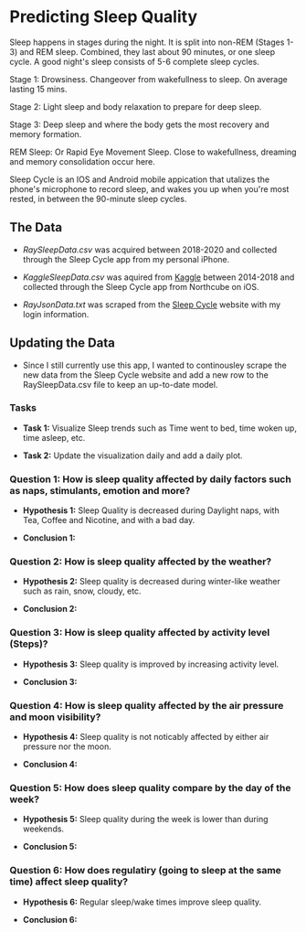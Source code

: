 # Predicting Sleep Quality

Sleep happens in stages during the night. It is split into non-REM (Stages 1-3) and REM sleep. Combined, they last about 90 minutes, or one sleep cycle. A good night's sleep consists of 5-6 complete sleep cycles. 

Stage 1: Drowsiness. Changeover from wakefullness to sleep. On average lasting 15 mins.

Stage 2: Light sleep and body relaxation to prepare for deep sleep.

Stage 3: Deep sleep and where the body gets the most recovery and memory formation.

REM Sleep: Or Rapid Eye Movement Sleep. Close to wakefullness, dreaming and memory consolidation occur here.

Sleep Cycle is an IOS and Android mobile appication that utalizes the phone's microphone to record sleep, and wakes you up when you're most rested, in between the 90-minute sleep cycles.

## The Data 

* *RaySleepData.csv* was acquired between 2018-2020 and collected through the Sleep Cycle app from my personal iPhone.

* *KaggleSleepData.csv* was aquired from [Kaggle](https://www.kaggle.com/danagerous/sleep-data?rvi=1) between 2014-2018 and collected through the Sleep Cycle app from Northcube on iOS.

* *RayJsonData.txt* was scraped from the [Sleep Cycle](https://s.sleepcycle.com/) website with my login information.

## Updating the Data 

* Since I still currently use this app, I wanted to continousley scrape the new data from the Sleep Cycle website and add a new row to the RaySleepData.csv file to keep an up-to-date model.

### Tasks

* **Task 1:** Visualize Sleep trends such as Time went to bed, time woken up, time asleep, etc.

* **Task 2:** Update the visualization daily and add a daily plot. 

### Question 1: How is sleep quality affected by daily factors such as naps, stimulants, emotion and more?

* **Hypothesis 1:** Sleep Quality is decreased during Daylight naps, with Tea, Coffee and Nicotine, and with a bad day.

* **Conclusion 1:** 

### Question 2: How is sleep quality affected by the weather? 

* **Hypothesis 2:** Sleep quality is decreased during winter-like weather such as rain, snow, cloudy, etc.

* **Conclusion 2:**

### Question 3: How is sleep quality affected by activity level (Steps)?

* **Hypothesis 3:** Sleep quality is improved by increasing activity level. 

* **Conclusion 3:** 

### Question 4: How is sleep quality affected by the air pressure and moon visibility? 

* **Hypothesis 4:** Sleep quality is not noticably affected by either air pressure nor the moon.

* **Conclusion 4:** 

### Question 5: How does sleep quality compare by the day of the week?

* **Hypothesis 5:** Sleep quality during the week is lower than during weekends.

* **Conclusion 5:**

### Question 6: How does regulatiry (going to sleep at the same time) affect sleep quality? 

* **Hypothesis 6:** Regular sleep/wake times improve sleep quality.

* **Conclusion 6:** 
